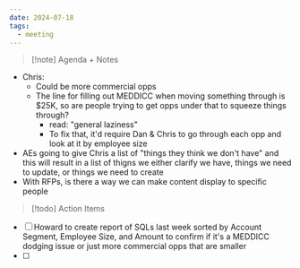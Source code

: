 ```yaml
---
date: 2024-07-18
tags:
  - meeting
---
```

> [!note] Agenda + Notes
> 

- Chris:
	- Could be more commercial opps
	- The line for filling out MEDDICC when moving something through is $25K, so are people trying to get opps under that to squeeze things through?
		- read: "general laziness"
		- To fix that, it'd require Dan & Chris to go through each opp and look at it by employee size
- AEs going to give Chris a list of "things they think we don't have" and this will result in a list of thigns we either clarify we have, things we need to update, or things we need to create
- With RFPs, is there a way we can make content display to specific people


> [!todo] Action Items

- [ ] Howard to create report of SQLs last week sorted by Account Segment, Employee Size, and Amount to confirm if it's a MEDDICC dodging issue or just more commercial opps that are smaller
- [ ] 